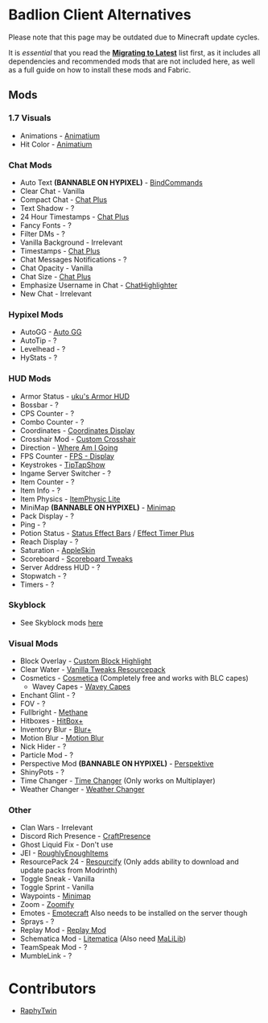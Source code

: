# Badlion Client Alternatives

Please note that this page may be outdated due to Minecraft update cycles.

It is *essential* that you read the **[Migrating to Latest](https://alternatives.microcontrollers.dev/latest/migrating)** list first, as it includes all dependencies and recommended mods that are not included here, as well as a full guide on how to install these mods and Fabric.

## Mods

### 1.7 Visuals

* Animations - [Animatium](https://modrinth.com/mod/animatium)
* Hit Color - [Animatium](https://modrinth.com/mod/animatium)

### Chat Mods
  
* Auto Text **(BANNABLE ON HYPIXEL)** - [BindCommands](https://modrinth.com/mod/bindcommands)
* Clear Chat - Vanilla
* Compact Chat - [Chat Plus](https://modrinth.com/mod/chat-plus)
* Text Shadow - ?
* 24 Hour Timestamps - [Chat Plus](https://modrinth.com/mod/chat-plus)
* Fancy Fonts - ?
* Filter DMs - ?
* Vanilla Background - Irrelevant
* Timestamps - [Chat Plus](https://modrinth.com/mod/chat-plus)
* Chat Messages Notifications - ?
* Chat Opacity - Vanilla
* Chat Size - [Chat Plus](https://modrinth.com/mod/chat-plus)
* Emphasize Username in Chat - [ChatHighlighter](https://modrinth.com/mod/chathighlighter)
* New Chat - Irrelevant

### Hypixel Mods

* AutoGG - [Auto GG](https://modrinth.com/mod/auto-gg)
* AutoTip - ?
* Levelhead - ?
* HyStats - ?

### HUD Mods

* Armor Status - [uku's Armor HUD](https://modrinth.com/mod/ukus-armor-hud)
* Bossbar - ?
* CPS Counter - ?
* Combo Counter - ?
* Coordinates - [Coordinates Display](https://modrinth.com/mod/coordinates-display)
* Crosshair Mod - [Custom Crosshair](https://modrinth.com/mod/custom-crosshair-mod)
* Direction - [ Where Am I Going](https://modrinth.com/mod/waig)
* FPS Counter - [FPS - Display](https://modrinth.com/mod/fpsdisplay)
* Keystrokes - [TipTapShow](https://modrinth.com/mod/tiptapshow)
* Ingame Server Switcher - ?
* Item Counter - ?
* Item Info - ?
* Item Physics - [ItemPhysic Lite](https://modrinth.com/mod/itemphysic-lite)
* MiniMap **(BANNABLE ON HYPIXEL)** - [Minimap](https://modrinth.com/mod/xaeros-minimap)
* Pack Display - ?
* Ping - ?
* Potion Status - [Status Effect Bars](https://modrinth.com/mod/status-effect-bars) / [Effect Timer Plus](https://modrinth.com/mod/effecttimerplus)
* Reach Display - ?
* Saturation - [AppleSkin](https://modrinth.com/mod/appleskin)
* Scoreboard - [Scoreboard Tweaks](https://modrinth.com/mod/scoreboardtweaks)
* Server Address HUD - ?
* Stopwatch - ?
* Timers - ?

### Skyblock

* See Skyblock mods [here](https://alternatives.microcontrollers.dev/latest/migrating/#skyblock-mods)

### Visual Mods

* Block Overlay - [Custom Block Highlight](https://modrinth.com/mod/custom-block-highlight)
* Clear Water - [Vanilla Tweaks Resourcepack](https://vanillatweaks.net/picker/resource-packs)
* Cosmetics - [Cosmetica](https://modrinth.com/mod/cosmetica) (Completely free and works with BLC capes)
    * Wavey Capes - [Wavey Capes](https://modrinth.com/mod/wavey-capes)
* Enchant Glint - ?
* FOV - ?
* Fullbright - [Methane](https://modrinth.com/mod/methane)
* Hitboxes - [HitBox+](https://modrinth.com/mod/hitboxplus)
* Inventory Blur - [Blur+](https://modrinth.com/mod/blur-fabric)
* Motion Blur - [Motion Blur](https://modrinth.com/mod/motionblur)
* Nick Hider - ?
* Particle Mod - ?
* Perspective Mod **(BANNABLE ON HYPIXEL)** - [Perspektive](https://modrinth.com/mod/perspektive)
* ShinyPots - ?
* Time Changer - [Time Changer](https://modrinth.com/mod/time-changer) (Only works on Multiplayer)
* Weather Changer - [Weather Changer](https://modrinth.com/mod/weather-changer)

### Other

* Clan Wars - Irrelevant
* Discord Rich Presence - [CraftPresence](https://modrinth.com/mod/craftpresence)
* Ghost Liquid Fix - Don't use
* JEI - [RoughlyEnoughItems](https://modrinth.com/mod/roughly-enough-items)
* ResourcePack 24 - [Resourcify](https://modrinth.com/mod/resourcify) (Only adds ability to download and update packs from Modrinth)
* Toggle Sneak - Vanilla
* Toggle Sprint - Vanilla
* Waypoints - [Minimap](https://www.curseforge.com/minecraft/mc-mods/xaeros-minimap)
* Zoom - [Zoomify](https://modrinth.com/mod/zoomify)
* Emotes - [Emotecraft](https://modrinth.com/plugin/emotecraft) Also needs to be installed on the server though
* Sprays - ?
* Replay Mod - [Replay Mod](https://modrinth.com/mod/replaymod)
* Schematica Mod - [Litematica](https://modrinth.com/mod/litematica) (Also need [MaLiLib](https://modrinth.com/mod/malilib))
* TeamSpeak Mod - ?
* MumbleLink - ?

# Contributors

* [RaphyTwin](https://github.com/RaphyTwin)
